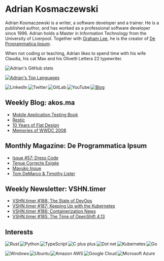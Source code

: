 # Adrian Kosmaczewski

Adrian Kosmaczewski is a writer, a software developer and a trainer. He is a published author, and has worked as a professional software developer since 1996. Adrian holds a Master in Information Technology from the University of Liverpool. Together with [Graham Lee](https://github.com/iamleeg/), he is the creator of [De Programmatica Ipsum](https://deprogrammaticaipsum.com).

When not coding or teaching, Adrian likes to spend time with his wife Claudia, his cat Max and his Olivetti Lettera 22 typewriter.

![Adrian's GitHub stats](https://github-readme-stats.vercel.app/api?username=akosma&hide=stars&show_icons=true&include_all_commits=true)

[![Adrian's Top Languages](https://github-readme-stats.vercel.app/api/top-langs/?username=akosma&layout=compact&langs_count=10&hide_progress=true)](https://github.com/anuraghazra/github-readme-stats)

[<img align="left" alt="LinkedIn" src="https://img.shields.io/badge/linkedin-%230077B5.svg?&style=for-the-badge&logo=linkedin&logoColor=white">](https://linkedin.com/in/akosma) [<img align="left" alt="Twitter" src="https://img.shields.io/mastodon/follow/109270323923963213?domain=https%3A%2F%2Fmastodon.online&logo=mastodon&style=for-the-badge">](https://mastodon.online/@akosma) [<img align="left" alt="GitLab" src="https://img.shields.io/badge/gitlab-%23330f63.svg?&style=for-the-badge&logo=gitlab&logoColor=white">](https://gitlab.com/akosma) [<img alt="YouTube" align="left" src="https://img.shields.io/badge/youtube-%23FF0000.svg?&style=for-the-badge&logo=youtube&logoColor=white">](https://www.youtube.com/@akosma) [<img alt="Blog" src="https://img.shields.io/badge/rss-%23FFA500.svg?&style=for-the-badge&logo=rss&logoColor=white">](https://akos.ma/index.xml)

## Weekly Blog: akos.ma

<!-- AKOSMA:START -->
- [Mobile Application Testing Book](https://akos.ma/blog/mobile-application-testing-book/)
- [Restic](https://akos.ma/blog/restic/)
- [10 Years of Flat Design](https://akos.ma/blog/10-years-of-flat-design/)
- [Memories of WWDC 2008](https://akos.ma/blog/memories-of-wwdc-2008/)
<!-- AKOSMA:END -->

## Monthly Magazine: De Programmatica Ipsum

<!-- DEPROGIPSUM:START -->
- [Issue #57: Dress Code](https://deprogrammaticaipsum.com/issue-57-dress-code/)
- [Tenue Correcte Exigée](https://deprogrammaticaipsum.com/tenue-correcte-exigee/)
- [Mayuko Inoue](https://deprogrammaticaipsum.com/mayuko-inoue/)
- [Tom DeMarco &amp; Timothy Lister](https://deprogrammaticaipsum.com/tom-demarco-timothy-lister/)
<!-- DEPROGIPSUM:END -->

## Weekly Newsletter: VSHN.timer

<!-- VSHNTIMER:START -->
- [VSHN.timer #188: The State of DevOps](https://www.vshn.ch/blog/vshn-timer-188-the-state-of-devops/)
- [VSHN.timer #187: Keeping Up with the Kubernetes](https://www.vshn.ch/blog/vshn-timer-187-keeping-up-with-the-kubernetes/)
- [VSHN.timer #186: Containerization News](https://www.vshn.ch/blog/vshn-timer-186-containerization-news/)
- [VSHN.timer #185: The Time of OpenShift 4.13](https://www.vshn.ch/blog/vshn-timer-185-the-time-of-openshift-4-13/)
<!-- VSHNTIMER:END -->

## Interests

<img align="left" alt="Rust" src="https://img.shields.io/badge/rust-DEA584?logo=rust&logoColor=white&style=for-the-badge"> <img align="left" alt="Python" src="https://img.shields.io/badge/python-%233776AB.svg?&style=for-the-badge&logo=python&logoColor=white"> <img align="left" alt="TypeScript" src="https://img.shields.io/badge/typescript%20-%23007ACC.svg?&style=for-the-badge&logo=typescript&logoColor=white"> <img align="left" alt="C plus plus" src="https://img.shields.io/badge/c++%20-%2300599C.svg?&style=for-the-badge&logo=c%2B%2B&logoColor=white"> <img alt="Go" src="https://img.shields.io/badge/go-%2300ADD8.svg?&style=for-the-badge&logo=go&logoColor=white"> <img alt="Dot net" align="left" src="https://img.shields.io/badge/dotnet-net%23239120.svg?color=5C2D91&style=for-the-badge&logo=.net&logoColor=white"> <img align="left" alt="Kubernetes" src="https://img.shields.io/badge/kubernetes-326de6?logo=kubernetes&logoColor=white&style=for-the-badge">

<img align="left" alt="Windows" src="https://img.shields.io/badge/windows-0078D6?logo=windows&logoColor=white&style=for-the-badge"> <img align="left" alt="Ubuntu" src="https://img.shields.io/badge/ubuntu-E95420?logo=ubuntu&logoColor=white&style=for-the-badge"> <img align="left" alt="Amazon AWS" src="https://img.shields.io/badge/Amazon%20AWS-%23232F3E?logo=amazon-aws&logoColor=white&style=for-the-badge"> <img align="left" alt="Google Cloud" src="https://img.shields.io/badge/Google%20Cloud-%234285F4?logo=google-cloud&logoColor=white&style=for-the-badge "> <img alt="Microsoft Azure" src="https://img.shields.io/badge/Microsoft%20Azure-0089D6?logo=microsoft-azure&logoColor=white&style=for-the-badge">

